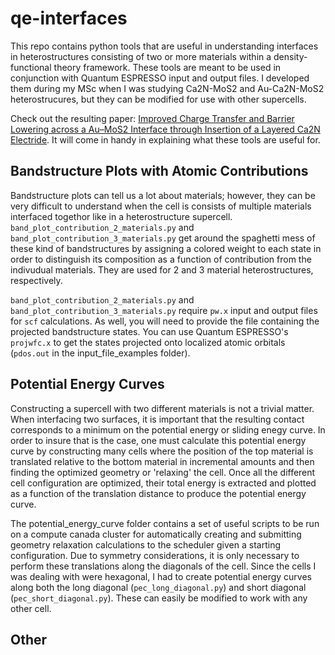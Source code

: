 # qe-interfaces

This repo contains python tools that are useful in understanding interfaces in heterostructures consisting of two or more materials within a density-functional theory framework. These tools are meant to be used in conjunction with Quantum ESPRESSO input and output files. I developed them during my MSc when I was studying Ca2N-MoS2 and Au-Ca2N-MoS2 heterostrucures, but they can be modified for use with other supercells. 

Check out the resulting paper: [Improved Charge Transfer and Barrier Lowering across a Au–MoS2 Interface through Insertion of a Layered Ca2N Electride](https://doi-org.ezproxy.library.dal.ca/10.1021/acs.jpcc.1c02142). It will come in handy in explaining what these tools are useful for.


## Bandstructure Plots with Atomic Contributions

Bandstructure plots can tell us a lot about materials; however, they can be very difficult to understand when the cell is consists of multiple materials interfaced togethor like in a heterostructure supercell. `band_plot_contribution_2_materials.py` and `band_plot_contribution_3_materials.py` get around the spaghetti mess of these kind of bandstructures by assigning a colored weight to each state in order to distinguish its composition as a function of contribution from the indivudual materials. They are used for 2 and 3 material heterostructures, respectively.

`band_plot_contribution_2_materials.py` and `band_plot_contribution_3_materials.py` require `pw.x` input and output files for `scf` calculations. As well, you will need to provide the file containing the projected bandstructure states. You can use Quantum ESPRESSO's `projwfc.x` to get the states projected onto localized atomic orbitals (`pdos.out` in the input_file_examples folder). 

## Potential Energy Curves

Constructing a supercell with two different materials is not a trivial matter. When interfacing two surfaces, it is important that the resulting contact corresponds to a minimum on the potential energy or sliding enegy curve. In order to insure that is the case, one must calculate this potential energy curve by constructing many cells where the position of the top material is translated relative to the bottom material in incremental amounts and then finding the optimized geometry or 'relaxing' the cell. Once all the different cell configuration are optimized, their total energy is extracted and plotted as a function of the translation distance to produce the potential energy curve.

The potential_energy_curve folder contains a set of useful scripts to be run on a compute canada cluster for automatically creating and submitting geometry relaxation calculations to the scheduler given a starting configuration. Due to symmetry considerations, it is only necessary to perform these translations along the diagonals of the cell. Since the cells I was dealing with were hexagonal, I had to create potential energy curves along both the long diagonal (`pec_long_diagonal.py`) and short diagonal (`pec_short_diagonal.py`). These can easily be modified to work with any other cell.


## Other
